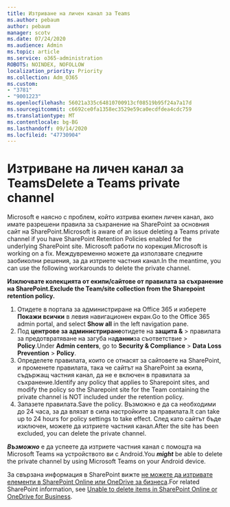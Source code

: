 ```yaml
---
title: Изтриване на личен канал за Teams
ms.author: pebaum
author: pebaum
manager: scotv
ms.date: 07/24/2020
ms.audience: Admin
ms.topic: article
ms.service: o365-administration
ROBOTS: NOINDEX, NOFOLLOW
localization_priority: Priority
ms.collection: Adm_O365
ms.custom:
- "3781"
- "9001223"
ms.openlocfilehash: 56021a335c64810700913cf08519b95f24a7a17d
ms.sourcegitcommit: c6692ce0fa1358ec3529e59ca0ecdfdea4cdc759
ms.translationtype: MT
ms.contentlocale: bg-BG
ms.lasthandoff: 09/14/2020
ms.locfileid: "47730904"
---
```

# <a name="delete-a-teams-private-channel"></a><span data-ttu-id="6f02f-102">Изтриване на личен канал за Teams</span><span class="sxs-lookup"><span data-stu-id="6f02f-102">Delete a Teams private channel</span></span>

<span data-ttu-id="6f02f-103">Microsoft е наясно с проблем, който изтрива екипен личен канал, ако имате разрешени правила за съхранение на SharePoint за основния сайт на SharePoint.</span><span class="sxs-lookup"><span data-stu-id="6f02f-103">Microsoft is aware of an issue deleting a Teams private channel if you have SharePoint Retention Policies enabled for the underlying SharePoint site.</span></span> <span data-ttu-id="6f02f-104">Microsoft работи по корекция.</span><span class="sxs-lookup"><span data-stu-id="6f02f-104">Microsoft is working on a fix.</span></span> <span data-ttu-id="6f02f-105">Междувременно можете да използвате следните заобиколни решения, за да изтриете частния канал.</span><span class="sxs-lookup"><span data-stu-id="6f02f-105">In the meantime, you can use the following workarounds to delete the private channel.</span></span>

<span data-ttu-id="6f02f-106">**Изключвате колекцията от екипи/сайтове от правилата за съхранение на SharePoint.**</span><span class="sxs-lookup"><span data-stu-id="6f02f-106">**Exclude the Team/site collection from the Sharepoint retention policy.**</span></span>

1. <span data-ttu-id="6f02f-107">Отидете в портала за администриране на Office 365 и изберете **Покажи всички** в левия навигационен екран.</span><span class="sxs-lookup"><span data-stu-id="6f02f-107">Go to the Office 365 admin portal, and select **Show all** in the left navigation pane.</span></span>
2. <span data-ttu-id="6f02f-108">Под **центрове за администриране**отидете на **защита &**  >  правилата за предотвратяване на загуба на**данни**за съответствие  >  **Policy**.</span><span class="sxs-lookup"><span data-stu-id="6f02f-108">Under **Admin centers**, go to **Security & Compliance** > **Data Loss Prevention** > **Policy**.</span></span>
3. <span data-ttu-id="6f02f-109">Определете правилата, които се отнасят за сайтовете на SharePoint, и променете правилата, така че сайтът на SharePoint за екипа, съдържащ частния канал, да не е включен в правилата за съхранение.</span><span class="sxs-lookup"><span data-stu-id="6f02f-109">Identify any policy that applies to Sharepoint sites, and modify the policy so the Sharepoint site for the Team containing the private channel is NOT included under the retention policy.</span></span>
4. <span data-ttu-id="6f02f-110">Запазете правилата.</span><span class="sxs-lookup"><span data-stu-id="6f02f-110">Save the policy.</span></span>
    <span data-ttu-id="6f02f-111">Възможно е да са необходими до 24 часа, за да влязат в сила настройките за правилата.</span><span class="sxs-lookup"><span data-stu-id="6f02f-111">It can take up to 24 hours for policy settings to take effect.</span></span>
    <span data-ttu-id="6f02f-112">След като сайтът бъде изключен, можете да изтриете частния канал.</span><span class="sxs-lookup"><span data-stu-id="6f02f-112">After the site has been excluded, you can delete the private channel.</span></span>  
    
<span data-ttu-id="6f02f-113">***Възможно*** е да успеете да изтриете частния канал с помощта на Microsoft Teams на устройството ви с Android.</span><span class="sxs-lookup"><span data-stu-id="6f02f-113">You  ***might*** be able to delete the private channel by using Microsoft Teams on your Android device.</span></span> 

<span data-ttu-id="6f02f-114">За свързана информация в SharePoint вижте [не можете да изтривате елементи в SharePoint Online или OneDrive за бизнеса](https://docs.microsoft.com/alchemyinsights/retention-policy-ediscovery-hold).</span><span class="sxs-lookup"><span data-stu-id="6f02f-114">For related SharePoint information, see [Unable to delete items in SharePoint Online or OneDrive for Business](https://docs.microsoft.com/alchemyinsights/retention-policy-ediscovery-hold).</span></span>